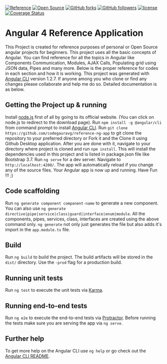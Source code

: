 [![Reference](https://img.shields.io/badge/Purpose-Reference-blue.svg)]()
[![Open Source](https://img.shields.io/badge/Open-Source-orange.svg)]()
[![GitHub forks](https://img.shields.io/github/forks/badges/shields.svg?style=social&label=Fork)](https://github.com/codegauravg/reference-ng-app)
[![GitHub followers](https://img.shields.io/github/followers/espadrine.svg?style=social&label=Follow)]()
[![license](https://img.shields.io/github/license/mashape/apistatus.svg)](https://github.com/codegauravg/reference-ng-app/blob/master/LICENSE)
[![Coverage Status](https://coveralls.io/repos/github/codegauravg/reference-ng-app/badge.svg?branch=master)](https://coveralls.io/github/codegauravg/reference-ng-app?branch=master)

# Angular 4 Reference Application

This Project is created for reference purposes of personal or Open Source angular projects for beginners. This project uses all the basic concepts of Angular. You can find reference for all the topics in Angular like Components Communication, Modules, AJAX Calls, Populating grid using JSON data, Pipes and many more. Below is the proper reference for codes in each section and how it is working. This project was generated with [Angular CLI](https://github.com/angular/angular-cli) version 1.2.7. If anyone among you who clone or find any changes please collaborate and help me do so. Detailed documentation is as below.

## Getting the Project up & running

Install [node.js](https://nodejs.org/en/download/) first of all by going to its official website. (You can click on node.js to redirect to the download page).
Run `npm install -g @angular/cli` from command prompt to install [Angular CLI](https://angular.io/guide/quickstart).
Run `git clone https://github.com/codegauravg/reference-ng-app` to git clone the repository to your preferred directory or Fork it and the Clone it using Github Desktop application.
After you are done with it, navigate to your directory where project is cloned and run `npm install`. This will install the dependencies used in this project and is listed in package.json file like Bootstrap 3.7.
Run `ng serve` for a dev server. Navigate to `http://localhost:4200/`. The app will automatically reload if you change any of the source files.
Your Angular app is now up and running. Have Fun !!! ;)

## Code scaffolding

Run `ng generate component component-name` to generate a new component. You can also use `ng generate directive|pipe|service|class|guard|interface|enum|module`.
All the components, pipes, services, class, interfaces are created using the above command only.
`ng generate` not only just generates the file but also adds it's import in the `app.module.ts` file.

## Build

Run `ng build` to build the project. The build artifacts will be stored in the `dist/` directory. Use the `-prod` flag for a production build.

## Running unit tests

Run `ng test` to execute the unit tests via [Karma](https://karma-runner.github.io).

## Running end-to-end tests

Run `ng e2e` to execute the end-to-end tests via [Protractor](http://www.protractortest.org/).
Before running the tests make sure you are serving the app via `ng serve`.

## Further help

To get more help on the Angular CLI use `ng help` or go check out the [Angular CLI README](https://github.com/angular/angular-cli/blob/master/README.md).

